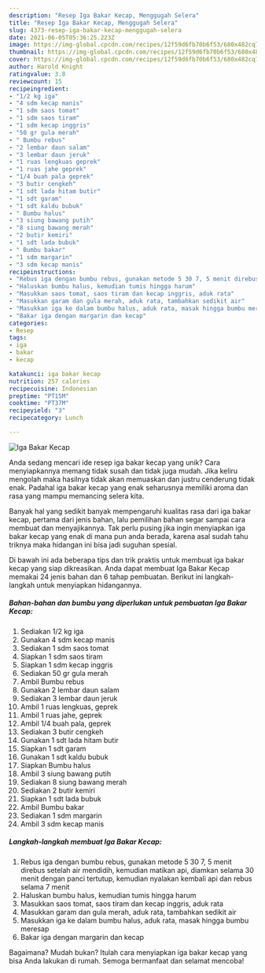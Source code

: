 ```yaml
---
description: "Resep Iga Bakar Kecap, Menggugah Selera"
title: "Resep Iga Bakar Kecap, Menggugah Selera"
slug: 4373-resep-iga-bakar-kecap-menggugah-selera
date: 2021-06-05T05:36:25.223Z
image: https://img-global.cpcdn.com/recipes/12f59d6fb70b6f53/680x482cq70/iga-bakar-kecap-foto-resep-utama.jpg
thumbnail: https://img-global.cpcdn.com/recipes/12f59d6fb70b6f53/680x482cq70/iga-bakar-kecap-foto-resep-utama.jpg
cover: https://img-global.cpcdn.com/recipes/12f59d6fb70b6f53/680x482cq70/iga-bakar-kecap-foto-resep-utama.jpg
author: Harold Knight
ratingvalue: 3.8
reviewcount: 15
recipeingredient:
- "1/2 kg iga"
- "4 sdm kecap manis"
- "1 sdm saos tomat"
- "1 sdm saos tiram"
- "1 sdm kecap inggris"
- "50 gr gula merah"
- " Bumbu rebus"
- "2 lembar daun salam"
- "3 lembar daun jeruk"
- "1 ruas lengkuas geprek"
- "1 ruas jahe geprek"
- "1/4 buah pala geprek"
- "3 butir cengkeh"
- "1 sdt lada hitam butir"
- "1 sdt garam"
- "1 sdt kaldu bubuk"
- " Bumbu halus"
- "3 siung bawang putih"
- "8 siung bawang merah"
- "2 butir kemiri"
- "1 sdt lada bubuk"
- " Bumbu bakar"
- "1 sdm margarin"
- "3 sdm kecap manis"
recipeinstructions:
- "Rebus iga dengan bumbu rebus, gunakan metode 5 30 7, 5 menit direbus setelah air mendidih, kemudian matikan api, diamkan selama 30 menit dengan panci tertutup, kemudian nyalakan kembali api dan rebus selama 7 menit"
- "Haluskan bumbu halus, kemudian tumis hingga harum"
- "Masukkan saos tomat, saos tiram dan kecap inggris, aduk rata"
- "Masukkan garam dan gula merah, aduk rata, tambahkan sedikit air"
- "Masukkan iga ke dalam bumbu halus, aduk rata, masak hingga bumbu meresap"
- "Bakar iga dengan margarin dan kecap"
categories:
- Resep
tags:
- iga
- bakar
- kecap

katakunci: iga bakar kecap 
nutrition: 257 calories
recipecuisine: Indonesian
preptime: "PT15M"
cooktime: "PT37M"
recipeyield: "3"
recipecategory: Lunch

---
```



![Iga Bakar Kecap](https://img-global.cpcdn.com/recipes/12f59d6fb70b6f53/680x482cq70/iga-bakar-kecap-foto-resep-utama.jpg)

Anda sedang mencari ide resep iga bakar kecap yang unik? Cara menyiapkannya memang tidak susah dan tidak juga mudah. Jika keliru mengolah maka hasilnya tidak akan memuaskan dan justru cenderung tidak enak. Padahal iga bakar kecap yang enak seharusnya memiliki aroma dan rasa yang mampu memancing selera kita.



Banyak hal yang sedikit banyak mempengaruhi kualitas rasa dari iga bakar kecap, pertama dari jenis bahan, lalu pemilihan bahan segar sampai cara membuat dan menyajikannya. Tak perlu pusing jika ingin menyiapkan iga bakar kecap yang enak di mana pun anda berada, karena asal sudah tahu triknya maka hidangan ini bisa jadi suguhan spesial.


Di bawah ini ada beberapa tips dan trik praktis untuk membuat iga bakar kecap yang siap dikreasikan. Anda dapat membuat Iga Bakar Kecap memakai 24 jenis bahan dan 6 tahap pembuatan. Berikut ini langkah-langkah untuk menyiapkan hidangannya.

<!--inarticleads1-->

##### Bahan-bahan dan bumbu yang diperlukan untuk pembuatan Iga Bakar Kecap:

1. Sediakan 1/2 kg iga
1. Gunakan 4 sdm kecap manis
1. Sediakan 1 sdm saos tomat
1. Siapkan 1 sdm saos tiram
1. Siapkan 1 sdm kecap inggris
1. Sediakan 50 gr gula merah
1. Ambil  Bumbu rebus
1. Gunakan 2 lembar daun salam
1. Sediakan 3 lembar daun jeruk
1. Ambil 1 ruas lengkuas, geprek
1. Ambil 1 ruas jahe, geprek
1. Ambil 1/4 buah pala, geprek
1. Sediakan 3 butir cengkeh
1. Gunakan 1 sdt lada hitam butir
1. Siapkan 1 sdt garam
1. Gunakan 1 sdt kaldu bubuk
1. Siapkan  Bumbu halus
1. Ambil 3 siung bawang putih
1. Sediakan 8 siung bawang merah
1. Sediakan 2 butir kemiri
1. Siapkan 1 sdt lada bubuk
1. Ambil  Bumbu bakar
1. Sediakan 1 sdm margarin
1. Ambil 3 sdm kecap manis




<!--inarticleads2-->

##### Langkah-langkah membuat Iga Bakar Kecap:

1. Rebus iga dengan bumbu rebus, gunakan metode 5 30 7, 5 menit direbus setelah air mendidih, kemudian matikan api, diamkan selama 30 menit dengan panci tertutup, kemudian nyalakan kembali api dan rebus selama 7 menit
1. Haluskan bumbu halus, kemudian tumis hingga harum
1. Masukkan saos tomat, saos tiram dan kecap inggris, aduk rata
1. Masukkan garam dan gula merah, aduk rata, tambahkan sedikit air
1. Masukkan iga ke dalam bumbu halus, aduk rata, masak hingga bumbu meresap
1. Bakar iga dengan margarin dan kecap




Bagaimana? Mudah bukan? Itulah cara menyiapkan iga bakar kecap yang bisa Anda lakukan di rumah. Semoga bermanfaat dan selamat mencoba!
